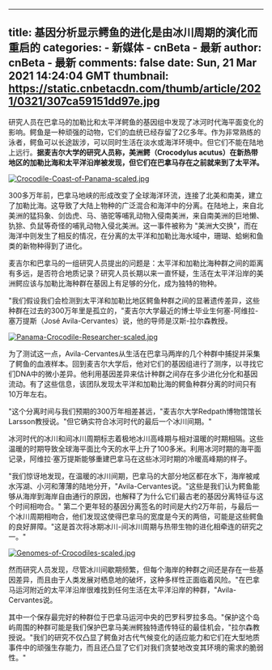 
---
title: 基因分析显示鳄鱼的进化是由冰川周期的演化而重启的
categories: 
    - 新媒体
    - cnBeta - 最新
author: cnBeta - 最新
comments: false
date: Sun, 21 Mar 2021 14:24:04 GMT
thumbnail: https://static.cnbetacdn.com/thumb/article/2021/0321/307ca59151dd97e.jpg
---

<div>   
研究人员在巴拿马的加勒比和太平洋鳄鱼的基因组中发现了冰河时代海平面变化的影响。鳄鱼是一种顽强的动物，它们的血统已经存留了2亿多年。作为非常熟练的泳者，鳄鱼可以长途跋涉，可以同时生活在淡水或海洋环境中。但它们不能在陆地上远行。<strong>据麦吉尔大学的研究人员称，美洲鳄（Crocodylus
acutus）在新热带地区的加勒比海和太平洋沿岸被发现，但它们在巴拿马存在之前就来到了太平洋。</strong><br>
 <p><a href="https://static.cnbetacdn.com/article/2021/0321/307ca59151dd97e.jpg" target="_blank"><img src="https://static.cnbetacdn.com/thumb/article/2021/0321/307ca59151dd97e.jpg" title alt="Crocodile-Coast-of-Panama-scaled.jpg" referrerpolicy="no-referrer"></a></p><p>300多万年前，巴拿马地峡的形成改变了全球海洋环流，连接了北美和南美，建立了加勒比海。这导致了大陆上物种的广泛混合和海洋中的分离。在陆地上，来自北美洲的猛犸象、剑齿虎、马、骆驼等哺乳动物入侵南美洲，来自南美洲的巨地懒、犰狳、负鼠等奇怪的哺乳动物入侵北美洲。这一事件被称为 "美洲大交换"，而在海洋中则发生了相反的情况，在分离的太平洋和加勒比海水域中，珊瑚、蛤蜊和鱼类的新物种得到了进化。</p><p>麦吉尔和巴拿马的一组研究人员提出的问题是：太平洋和加勒比海种群之间的距离有多远，是否符合地质记录？研究人员长期以来一直怀疑，生活在太平洋沿岸的美洲鳄应该与加勒比海种群在基因上有足够的分化，成为独特的物种。</p><p>"我们假设我们会检测到太平洋和加勒比地区鳄鱼种群之间的显著遗传差异，这些种群在过去的300万年里是孤立的，"麦吉尔大学最近的博士毕业生何塞-阿维拉-塞万提斯（José Avila-Cervantes）说，他的导师是汉斯-拉尔森教授。</p><p><a href="https://static.cnbetacdn.com/article/2021/0321/84d8778878d57d0.jpg" target="_blank"><img src="https://static.cnbetacdn.com/thumb/article/2021/0321/84d8778878d57d0.jpg" title alt="Panama-Crocodile-Researcher-scaled.jpg" referrerpolicy="no-referrer"></a></p><p>为了测试这一点，Avila-Cervantes从生活在巴拿马两岸的几个种群中捕捉并采集了鳄鱼的血液样本。回到麦吉尔大学后，他对它们的基因组进行了测序，以寻找它们DNA中的微小差异。他利用基因差异来估计种群之间存在多少进化分化和基因流动。有了这些信息，该团队发现太平洋和加勒比海的鳄鱼种群分离的时间只有10万年左右。</p><p>"这个分离时间与我们预期的300万年相差甚远，"麦吉尔大学Redpath博物馆馆长Larsson教授说。"但它确实符合冰河时代的最后一个冰川间期。"</p><p>冰河时代的冰川和间冰川周期标志着极地冰川高峰期与相对温暖的时期相隔。这些温暖的时期导致全球海平面比今天的水平上升了100多米。利用冰河时期的海平面记录，阿维拉·塞万提斯能够重建巴拿马在这些冰河时期的冷暖高峰期的样子。</p><p>"我们惊讶地发现，在温暖的冰川间期，巴拿马的大部分地区都在水下，海岸被咸水泻湖、小河和薄薄的陆地分开，"Avila-Cervantes说。"这些是我们认为鳄鱼能够从海岸到海岸自由通行的原因，也解释了为什么它们最古老的基因分离特征与这个时间相吻合。" 第二个更年轻的基因分离签名的时间是大约2万年前，与最后一个冰川周期相吻合，他们发现这使得巴拿马的宽度是今天的两倍，可能是这些鳄鱼的良好屏障。"这是首次将冰期冰川-间冰川周期与热带生物的进化相牵连的研究之一。"</p><p><a href="https://static.cnbetacdn.com/article/2021/0321/2a1f4b384caf5dd.jpg" target="_blank"><img src="https://static.cnbetacdn.com/thumb/article/2021/0321/2a1f4b384caf5dd.jpg" title alt="Genomes-of-Crocodiles-scaled.jpg" referrerpolicy="no-referrer"></a></p><p>然而研究人员发现，尽管冰川间歇期频繁，但每个海岸的种群之间还是存在一些基因差异，而且由于人类发展对栖息地的破坏，这种多样性正面临着风险。"在巴拿马运河附近的太平洋沿岸很难找到任何生活在太平洋沿岸的种群，"Avila-Cervantes说。</p><p>其中一个保存最完好的种群位于巴拿马运河中央的巴罗科罗拉多岛。"保护这个岛屿周围的种群可能是我们保护巴拿马美洲鳄独特遗传特征的最佳机会，"拉尔森教授说。"我们的研究不仅凸显了鳄鱼对古代气候变化的适应能力和它们在大型地质事件中的顽强生存能力，而且还凸显了它们对我们贪婪地改变其环境的需求的脆弱性。"</p>   
</div>
            